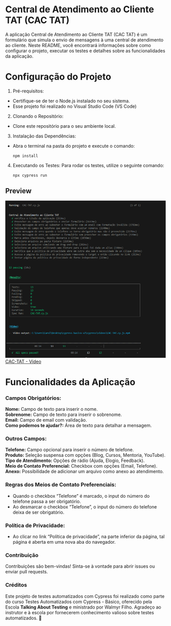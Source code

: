 # Central de Atendimento ao Cliente TAT (CAC TAT)
A aplicação Central de Atendimento ao Cliente TAT (CAC TAT) é um formulário que simula o envio de mensagens à uma central de atendimento ao cliente. Neste README, você encontrará informações sobre como configurar o projeto, executar os testes e detalhes sobre as funcionalidades da aplicação.

# Configuração do Projeto
1. Pré-requisitos:
- Certifique-se de ter o Node.js instalado no seu sistema.
- Esse projeto foi realizado no Visual Studio Code (VS Code)
2. Clonando o Repositório:
- Clone este repositório para o seu ambiente local.
3. Instalação das Dependências:
- Abra o terminal na pasta do projeto e execute o comando:
  ```
  npm install
  ```

4. Executando os Testes:
Para rodar os testes, utilize o seguinte comando:
    ```
    npx cypress run
    ```
## Preview

![CAC-TAT](cypress/assets/screenshot.png)
[CAC-TAT - Vídeo](cypress/assets/CAC-TAT.cy.js.mp4)


# Funcionalidades da Aplicação
### Campos Obrigatórios:<br>
**Nome:** Campo de texto para inserir o nome.<br>
**Sobrenome:** Campo de texto para inserir o sobrenome.<br>
**Email:** Campo de email com validação.<br>
**Como podemos te ajudar?:** Área de texto para detalhar a mensagem.<br>
### Outros Campos:
**Telefone:** Campo opcional para inserir o número de telefone.<br>
**Produto:** Seleção suspensa com opções (Blog, Cursos, Mentoria, YouTube).<br>
**Tipo de Atendimento:** Opções de rádio (Ajuda, Elogio, Feedback).<br>
**Meio de Contato Preferencial:** Checkbox com opções (Email, Telefone).<br>
**Anexo:** Possibilidade de adicionar um arquivo como anexo ao atendimento.<br>
### Regras dos Meios de Contato Preferenciais:
- Quando o checkbox “Telefone” é marcado, o input do número do telefone passa a ser obrigatório.
- Ao desmarcar o checkbox “Telefone”, o input do número do telefone deixa de ser obrigatório.
### Política de Privacidade:
- Ao clicar no link “Política de privacidade”, na parte inferior da página, tal página é aberta em uma nova aba do navegador.
### Contribuição
Contribuições são bem-vindas! Sinta-se à vontade para abrir issues ou enviar pull requests.
### Créditos
Este projeto de testes automatizados com Cypress foi realizado como parte do curso Testes Automatizados com Cypress - Básico, oferecido pela Escola **Talking About Testing** e ministrado por Walmyr Filho. Agradeço ao instrutor e à escola por fornecerem conhecimento valioso sobre testes automatizados. 🌟
